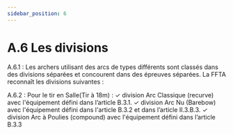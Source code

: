 ```yaml
---
sidebar_position: 6
---
```


# A.6 Les divisions

A.6.1 : Les archers utilisant des arcs de types différents sont classés dans des divisions séparées et
concourent dans des épreuves séparées. La FFTA reconnaît les divisions suivantes :

A.6.2 : Pour le tir en Salle(Tir à 18m) :
✓ division Arc Classique (recurve) avec l'équipement défini dans l’article B.3.1.
✓ division Arc Nu (Barebow) avec l'équipement défini dans l'article B.3.2 et dans l’article II.3.B.3.
✓ division Arc à Poulies (compound) avec l'équipement défini dans l’article B.3.3
